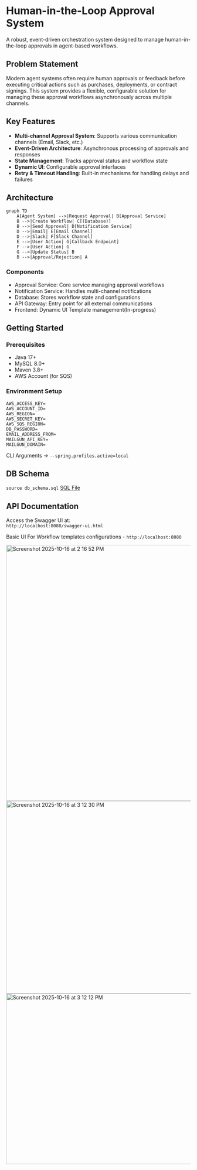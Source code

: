 # Human-in-the-Loop Approval System

A robust, event-driven orchestration system designed to manage human-in-the-loop approvals in agent-based workflows.

## Problem Statement

Modern agent systems often require human approvals or feedback before executing critical actions such as purchases, deployments, or contract signings. This system provides a flexible, configurable solution for managing these approval workflows asynchronously across multiple channels.

## Key Features

- **Multi-channel Approval System**: Supports various communication channels (Email, Slack, etc.)
- **Event-Driven Architecture**: Asynchronous processing of approvals and responses
- **State Management**: Tracks approval status and workflow state
- **Dynamic UI**: Configurable approval interfaces
- **Retry & Timeout Handling**: Built-in mechanisms for handling delays and failures

## Architecture

```mermaid
graph TD
    A[Agent System] -->|Request Approval| B[Approval Service]
    B -->|Create Workflow| C[(Database)]
    B -->|Send Approval| D[Notification Service]
    D -->|Email| E[Email Channel]
    D -->|Slack| F[Slack Channel]
    E -->|User Action| G[Callback Endpoint]
    F -->|User Action| G
    G -->|Update Status| B
    B -->|Approval/Rejection| A
```

### Components

- Approval Service: Core service managing approval workflows  
- Notification Service: Handles multi-channel notifications  
- Database: Stores workflow state and configurations  
- API Gateway: Entry point for all external communications  
- Frontend: Dynamic UI Template management(In-progress) 

## Getting Started

### Prerequisites

- Java 17+
- MySQL 8.0+
- Maven 3.8+
- AWS Account (for SQS)

### Environment Setup

```
AWS_ACCESS_KEY=
AWS_ACCOUNT_ID=
AWS_REGION=
AWS_SECRET_KEY=
AWS_SQS_REGION=
DB_PASSWORD=
EMAIL_ADDRESS_FROM=
MAILGUN_API_KEY=
MAILGUN_DOMAIN=
```

CLI Arguments -> `--spring.profiles.active=local`

## DB Schema

```source db_schema.sql```
[SQL File](https://github.com/YatharthLakhera/Human-In-The-Loop/blob/main/src/main/resources/db_schema.sql)

## API Documentation

Access the Swagger UI at:  
`http://localhost:8080/swagger-ui.html`

Basic UI For Workflow templates configurations - `http://localhost:8080`

<img width="1432" height="699" alt="Screenshot 2025-10-16 at 2 16 52 PM" src="https://github.com/user-attachments/assets/b55c70a2-f493-4b7e-87b2-e63fc37faa35" />
<img width="1423" height="526" alt="Screenshot 2025-10-16 at 3 12 30 PM" src="https://github.com/user-attachments/assets/7dc6902f-5cab-405a-9bcd-df9a512b188c" />
<img width="1414" height="466" alt="Screenshot 2025-10-16 at 3 12 12 PM" src="https://github.com/user-attachments/assets/cb9d7bc8-ba14-45c0-9f24-4aeedfac968a" />
